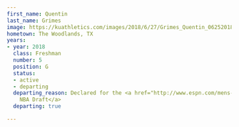 ```yaml
---
first_name: Quentin
last_name: Grimes
image: https://kuathletics.com/images/2018/6/27/Grimes_Quentin_06252018.jpg?width=182&height=250&mode=crop&anchor=topcenter
hometown: The Woodlands, TX
years:
- year: 2018
  class: Freshman
  number: 5
  position: G
  status:
  - active
  - departing
  departing_reason: Declared for the <a href="http://www.espn.com/mens-college-basketball/story/_/id/26491034/kansas-freshman-grimes-declares-draft">2019
    NBA Draft</a>
  departing: true

---
```

